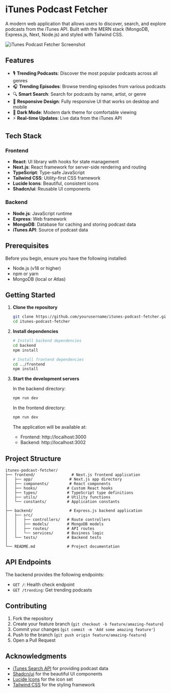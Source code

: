 # iTunes Podcast Fetcher

A modern web application that allows users to discover, search, and explore podcasts from the iTunes API. Built with the MERN stack (MongoDB, Express.js, Next, Node.js) and styled with Tailwind CSS.

![iTunes Podcast Fetcher Screenshot](screenshot.png)

## Features

- 🎙️ **Trending Podcasts**: Discover the most popular podcasts across all genres
- 🎧 **Trending Episodes**: Browse trending episodes from various podcasts
- 🔍 **Smart Search**: Search for podcasts by name, artist, or genre
- 📱 **Responsive Design**: Fully responsive UI that works on desktop and mobile
- 🌙 **Dark Mode**: Modern dark theme for comfortable viewing
- ⚡ **Real-time Updates**: Live data from the iTunes API

## Tech Stack

### Frontend
- **React**: UI library with hooks for state management
- **Next.js**: React framework for server-side rendering and routing
- **TypeScript**: Type-safe JavaScript
- **Tailwind CSS**: Utility-first CSS framework
- **Lucide Icons**: Beautiful, consistent icons
- **Shadcn/ui**: Reusable UI components

### Backend
- **Node.js**: JavaScript runtime
- **Express**: Web framework
- **MongoDB**: Database for caching and storing podcast data
- **iTunes API**: Source of podcast data

## Prerequisites

Before you begin, ensure you have the following installed:
- Node.js (v18 or higher)
- npm or yarn
- MongoDB (local or Atlas)

## Getting Started

1. **Clone the repository**
   ```bash
   git clone https://github.com/yourusername/itunes-podcast-fetcher.git
   cd itunes-podcast-fetcher
   ```

2. **Install dependencies**
   ```bash
   # Install backend dependencies
   cd backend
   npm install

   # Install frontend dependencies
   cd ../frontend
   npm install
   ```



3. **Start the development servers**

   In the backend directory:
   ```bash
   npm run dev
   ```

   In the frontend directory:
   ```bash
   npm run dev
   ```

   The application will be available at:
   - Frontend: http://localhost:3000
   - Backend: http://localhost:3002

## Project Structure

```
itunes-podcast-fetcher/
├── frontend/                # Next.js frontend application
│   ├── app/                # Next.js app directory
│   ├── components/         # React components
│   ├── hooks/             # Custom React hooks
│   ├── types/             # TypeScript type definitions
│   ├── utils/             # Utility functions
│   └── constants/         # Application constants
│
├── backend/                # Express.js backend application
│   ├── src/
│   │   ├── controllers/   # Route controllers
│   │   ├── models/        # MongoDB models
│   │   ├── routes/        # API routes
│   │   └── services/      # Business logic
│   └── tests/             # Backend tests
│
└── README.md              # Project documentation
```

## API Endpoints

The backend provides the following endpoints:

- `GET /`: Health check endpoint
- `GET /trending`: Get trending podcasts


## Contributing

1. Fork the repository
2. Create your feature branch (`git checkout -b feature/amazing-feature`)
3. Commit your changes (`git commit -m 'Add some amazing feature'`)
4. Push to the branch (`git push origin feature/amazing-feature`)
5. Open a Pull Request



## Acknowledgments

- [iTunes Search API](https://developer.apple.com/library/archive/documentation/AudioVideo/Conceptual/iTuneSearchAPI/index.html) for providing podcast data
- [Shadcn/ui](https://ui.shadcn.com/) for the beautiful UI components
- [Lucide Icons](https://lucide.dev/) for the icon set
- [Tailwind CSS](https://tailwindcss.com/) for the styling framework
